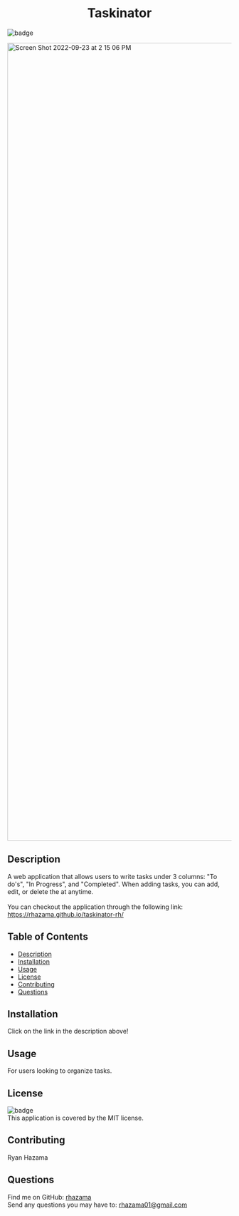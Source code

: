 <h1 align="center">Taskinator</h1>

![badge](https://img.shields.io/badge/license-MIT-brightgreen)<br />

<img width="1792" alt="Screen Shot 2022-09-23 at 2 15 06 PM" src="https://user-images.githubusercontent.com/88352747/192058268-7ce0e117-58a3-4f87-b09f-703bff250af8.png">

## Description
A web application that allows users to write tasks under 3 columns: "To do's", "In Progress", and "Completed". When adding tasks, you can add, edit, or delete the at anytime.
<br />
<br />
You can checkout the application through the following link: https://rhazama.github.io/taskinator-rh/

## Table of Contents
- [Description](#description)
- [Installation](#installation)
- [Usage](#usage)
- [License](#license)
- [Contributing](#contributing)
- [Questions](#questions)
## Installation
Click on the link in the description above!

## Usage
For users looking to organize tasks.

## License
![badge](https://img.shields.io/badge/license-MIT-brightgreen)
<br />
This application is covered by the MIT license.
## Contributing
Ryan Hazama

## Questions
Find me on GitHub: [rhazama](https://github.com/rhazama)<br />
Send any questions you may have to: rhazama01@gmail.com<br />
